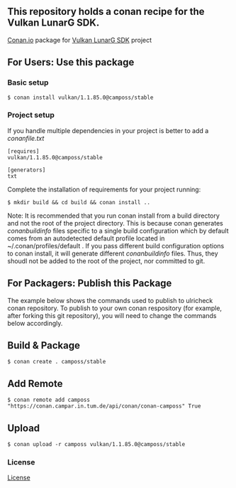 ## This repository holds a conan recipe for the Vulkan LunarG SDK.

[Conan.io](https://conan.io) package for [Vulkan LunarG SDK](https://vulkan.lunarg.com) project

## For Users: Use this package

### Basic setup

    $ conan install vulkan/1.1.85.0@camposs/stable

### Project setup

If you handle multiple dependencies in your project is better to add a *conanfile.txt*

    [requires]
    vulkan/1.1.85.0@camposs/stable

    [generators]
    txt

Complete the installation of requirements for your project running:

    $ mkdir build && cd build && conan install ..
    
Note: It is recommended that you run conan install from a build directory and not the root of the project directory.  This is because conan generates *conanbuildinfo* files specific to a single build configuration which by default comes from an autodetected default profile located in ~/.conan/profiles/default .  If you pass different build configuration options to conan install, it will generate different *conanbuildinfo* files.  Thus, they shoudl not be added to the root of the project, nor committed to git. 

## For Packagers: Publish this Package

The example below shows the commands used to publish to ulricheck conan repository. To publish to your own conan respository (for example, after forking this git repository), you will need to change the commands below accordingly. 

## Build & Package

    $ conan create . camposs/stable
    
## Add Remote

    $ conan remote add camposs "https://conan.campar.in.tum.de/api/conan/conan-camposs" True

## Upload

    $ conan upload -r camposs vulkan/1.1.85.0@camposs/stable

### License
[License](https://vulkan.lunarg.com/sdk/home#sdk-license)

